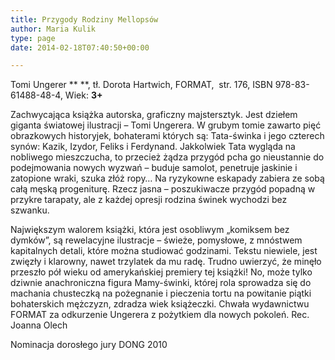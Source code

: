 ```yaml
---
title: Przygody Rodziny Mellopsów
author: Maria Kulik
type: page
date: 2014-02-18T07:40:50+00:00

---
```

Tomi Ungerer ** **, tł. Dorota Hartwich, FORMAT,  str. 176, ISBN 978-83-61488-48-4, Wiek: **3+**

Zachwycająca książka autorska, graficzny majstersztyk. Jest dziełem giganta światowej ilustracji &#8211; Tomi Ungerera. W grubym tomie zawarto pięć obrazkowych historyjek, bohaterami których są: Tata-świnka i jego czterech synów: Kazik, Izydor, Feliks i Ferdynand. Jakkolwiek Tata wygląda na nobliwego mieszczucha, to przecież żądza przygód pcha go nieustannie do podejmowania nowych wyzwań &#8211; buduje samolot, penetruje jaskinie i zatopione wraki, szuka złóż ropy&#8230; Na ryzykowne eskapady zabiera ze sobą całą męską progeniturę. Rzecz jasna &#8211; poszukiwacze przygód popadną w przykre tarapaty, ale z każdej opresji rodzina świnek wychodzi bez szwanku.

Największym walorem książki, która jest osobliwym „komiksem bez dymków”, są rewelacyjne ilustracje &#8211; świeże, pomysłowe, z mnóstwem kapitalnych detali, które można studiować godzinami. Tekstu niewiele, jest zwięzły i klarowny, nawet trzylatek da mu radę. Trudno uwierzyć, że minęło przeszło pół wieku od amerykańskiej premiery tej książki! No, może tylko dziwnie anachroniczna figura Mamy-świnki, której rola sprowadza się do machania chusteczką na pożegnanie i pieczenia tortu na powitanie piątki bohaterskich mężczyzn, zdradza wiek książeczki. Chwała wydawnictwu FORMAT za odkurzenie Ungerera z pożytkiem dla nowych pokoleń. Rec. Joanna Olech

Nominacja dorosłego jury DONG 2010